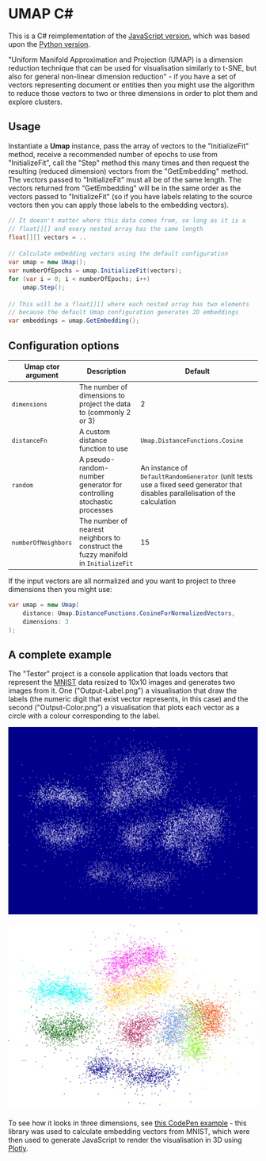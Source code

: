 # UMAP C#

This is a C# reimplementation of the [JavaScript version](https://github.com/PAIR-code/umap-js), which was based upon the [Python version](https://github.com/lmcinnes/umap).

"Uniform Manifold Approximation and Projection (UMAP) is a dimension reduction technique that can be used for visualisation similarly to t-SNE, but also for general non-linear dimension reduction" - if you have a set of vectors representing document or entities then you might use the algorithm to reduce those vectors to two or three dimensions in order to plot them and explore clusters.

## Usage

Instantiate a **Umap** instance, pass the array of vectors to the "InitializeFit" method, receive a recommended number of epochs to use from "InitializeFit", call the "Step" method this many times and then request the resulting (reduced dimension) vectors from the "GetEmbedding" method. The vectors passed to "InitializeFit" must all be of the same length. The vectors returned from "GetEmbedding" will be in the same order as the vectors passed to "InitializeFit" (so if you have labels relating to the source vectors then you can apply those labels to the embedding vectors).

```csharp
// It doesn't matter where this data comes from, so long as it is a
// float[][] and every nested array has the same length
float[][] vectors = ..

// Calculate embedding vectors using the default configuration
var umap = new Umap();
var numberOfEpochs = umap.InitializeFit(vectors);
for (var i = 0; i < numberOfEpochs; i++)
	umap.Step();

// This will be a float[][] where each nested array has two elements
// because the default Umap configuration generates 2D embeddings
var embeddings = umap.GetEmbedding();
```

## Configuration options

| Umap ctor argument   | Description                                                                        | Default                                                                                                                         |
| -------------------- | ---------------------------------------------------------------------------------- | ------------------------------------------------------------------------------------------------------------------------------- |
| `dimensions`         | The number of dimensions to project the data to (commonly 2 or 3)                  | 2                                                                                                                               |
| `distanceFn`         | A custom distance function to use                                                  | `Umap.DistanceFunctions.Cosine`                                                                                                 |
| `random`             | A pseudo-random-number generator for controlling stochastic processes              | An instance of `DefaultRandomGenerator` (unit tests use a fixed seed generator that disables parallelisation of the calculation |
| `numberOfNeighbors`  | The number of nearest neighbors to construct the fuzzy manifold in `InitializeFit` | 15                                                                                                                              |

If the input vectors are all normalized and you want to project to three dimensions then you might use:

```csharp
var umap = new Umap(
	distance: Umap.DistanceFunctions.CosineForNormalizedVectors,
	dimensions: 3
);
```

## A complete example

The "Tester" project is a console application that loads vectors that represent the [MNIST](http://yann.lecun.com/exdb/mnist/) data resized to 10x10 images and generates two images from it. One ("Output-Label.png") a visualisation that draw the labels (the numeric digit that exist vector represents, in this case) and the second ("Output-Color.png") a visualisation that plots each vector as a circle with a colour corresponding to the label.

![Text-labelled output](Output-Label.png)

![Color-labelled output](Output-Color.png)

To see how it looks in three dimensions, see [this CodePen example](https://codepen.io/anon/pen/XLamda) - this library was used to calculate embedding vectors from MNIST, which were then used to generate JavaScript to render the visualisation in 3D using [Plotly](https://plot.ly/javascript/).